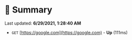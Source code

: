 # 📖 Summary
Last updated: **6/29/2021, 1:28:40 AM**

- `GET` [https://google.com](https://google.com) - **Up** (111ms)
